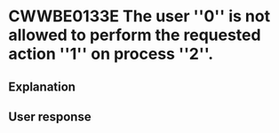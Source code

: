 # CWWBE0133E The user ''0'' is not allowed to perform the requested action ''1'' on process ''2''.

## Explanation

## User response